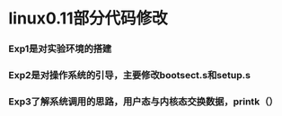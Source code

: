 # linux0.11部分代码修改
### Exp1是对实验环境的搭建
### Exp2是对操作系统的引导，主要修改bootsect.s和setup.s
### Exp3了解系统调用的思路，用户态与内核态交换数据，printk（）
